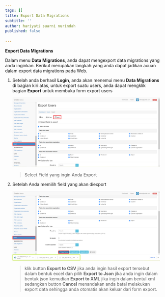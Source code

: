 ```yaml
---
tags: []
title: Export Data Migrations
subtitle: ''
author: hariyati suarni nurindah
published: false

---
```

**Export Data Migrations**

Dalam menu **Data Migrations**, anda dapat mengexport data migrations yang anda inginkan. Berikut merupakan langkah yang anda dapat jadikan acuan dalam export data migrations pada Web.

1. Setelah anda berhasil **Login**, anda akan menemui menu **Data Migrations** di bagian kiri atas, untuk export suatu users, anda dapat mengklik bagian **Export** untuk membuka form export users

   ![](/uploads/users7.PNG)

   > Select Field yang ingin Anda Export
2. Setelah Anda memilih field yang akan diexport

   ![](/uploads/users8.PNG)

   > klik button **Export to CSV** jika anda ingin hasil export tersebut dalam bentuk excel dan pilih **Export to Json** jika anda ingin dalam bentuk json kemudian **Export to XML** jika ingin dalam bentul xml sedangkan button **Cancel** menandakan anda batal melakukan export data sehingga anda otomatis akan keluar dari form export.